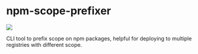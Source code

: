 # npm-scope-prefixer

![](https://github.com/vajahath/npm-scope-prefixer/workflows/build-and-test/badge.svg)

CLI tool to prefix scope on npm packages, helpful for deploying to multiple registries with different scope.
